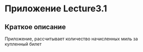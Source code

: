# Приложение Lecture3.1

## Краткое описание

Приложение, рассчитывает количество начисленных миль за купленный билет

